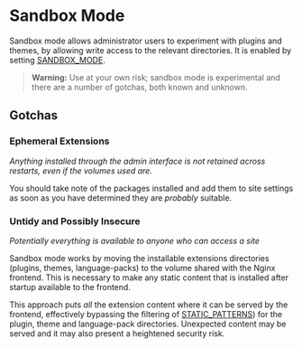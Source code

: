 Sandbox Mode
============

Sandbox mode allows administrator users to experiment with plugins and themes, by allowing 
write access to the relevant directories.
It is enabled by setting [SANDBOX_MODE][].

> **Warning:**
> Use at your own risk; sandbox mode is experimental and there are a number of gotchas, both 
> known and unknown.


Gotchas
-------

### Ephemeral Extensions

*Anything installed through the admin interface is not retained across restarts, even if the 
volumes used are.*

You should take note of the packages installed and add them to site settings as soon as you 
have determined they are *probably* suitable.

### Untidy and Possibly Insecure

*Potentially everything is available to anyone who can access a site*

Sandbox mode works by moving the installable extensions directories (plugins, themes, 
language-packs) to the volume shared with the Nginx frontend.  This is necessary to make any 
static content that is installed after startup available to the frontend.

This approach puts *all* the extension content where it can be served by the frontend,
effectively bypassing the filtering of [STATIC_PATTERNS][]) for the plugin, theme and 
language-pack directories.  Unexpected content may be served and it may also present 
a heightened security risk.


[SANDBOX_MODE]: configuration.md#sandbox_mode
[STATIC_PATTERNS]: configuration.md#static_patterns
